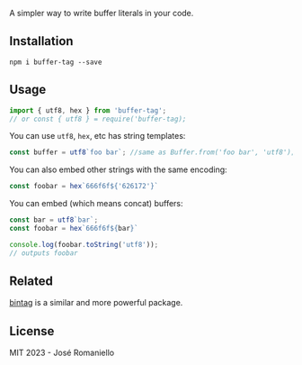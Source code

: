 A simpler way to write buffer literals in your code.

## Installation

```
npm i buffer-tag --save
```

## Usage

```js
import { utf8, hex } from 'buffer-tag';
// or const { utf8 } = require('buffer-tag);
```

You can use `utf8`, `hex`, etc has string templates:
```js
const buffer = utf8`foo bar`; //same as Buffer.from('foo bar', 'utf8');
```

You can also embed other strings with the same encoding:
```js
const foobar = hex`666f6f${'626172'}`
```

You can embed (which means concat) buffers:
```js
const bar = utf8`bar`;
const foobar = hex`666f6f${bar}`

console.log(foobar.toString('utf8'));
// outputs foobar
```

## Related

[bintag](https://www.npmjs.com/package/bintag) is a similar and more powerful package.

## License

MIT 2023 - José Romaniello
